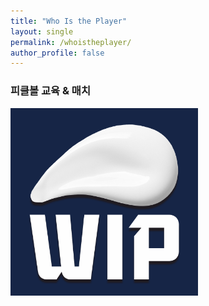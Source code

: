```yaml
---
title: "Who Is the Player"
layout: single
permalink: /whoistheplayer/
author_profile: false
---
```

### 피클볼 교육 & 매치
<a href="/workinprogress/pickleball"><img src="/assets/image/favicon.png" width="300" height="300"></a>

